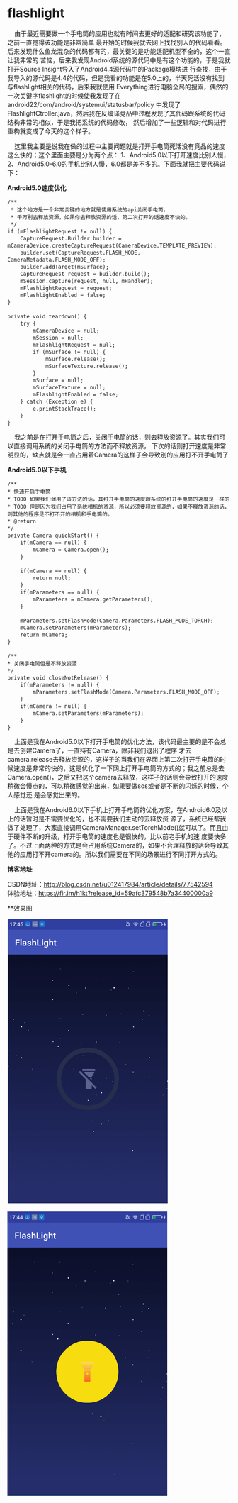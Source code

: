 # flashlight

&nbsp;&nbsp;&nbsp;&nbsp;由于最近需要做一个手电筒的应用也就有时间去更好的适配和研究该功能了，之前一直觉得该功能是非常简单
最开始的时候我就去网上找找别人的代码看看。后来发现什么鱼龙混杂的代码都有的，最关键的是功能适配机型不全的，这个一直让我非常的
苦恼，后来我发现Android系统的源代码中是有这个功能的，于是我就打开Source Insight导入了Android4.4源代码中的Package模块进
行查找，由于我导入的源代码是4.4的代码，但是我看的功能是在5.0上的，半天死活没有找到与flashlight相关的代码，后来我就使用
Everything进行电脑全局的搜索，偶然的一次关键字flashlight的时候使我发现了在android22/com/android/systemui/statusbar/policy
中发现了FlashlightCtroller.java，然后我在反编译竞品中过程发现了其代码跟系统的代码结构非常的相似，于是我把系统的代码修改，
然后增加了一些逻辑和对代码进行重构就变成了今天的这个样子。

&nbsp;&nbsp;&nbsp;&nbsp;这里我主要是说我在做的过程中主要问题就是打开手电筒死活没有竞品的速度这么快的；这个里面主要是分为两个点：
1、Android5.0以下打开速度比别人慢，2、Android5.0-6.0的手机比别人慢，6.0都是差不多的。下面我就把主要代码说下：

**Android5.0速度优化**

```
/**
 * 这个地方是一个非常关键的地方就是使用系统的api关闭手电筒，
 * 千万别去释放资源，如果你去释放资源的话，第二次打开的话速度不快的。
 */
if (mFlashlightRequest != null) {
    CaptureRequest.Builder builder = mCameraDevice.createCaptureRequest(CameraDevice.TEMPLATE_PREVIEW);
    builder.set(CaptureRequest.FLASH_MODE, CameraMetadata.FLASH_MODE_OFF);
    builder.addTarget(mSurface);
    CaptureRequest request = builder.build();
    mSession.capture(request, null, mHandler);
    mFlashlightRequest = request;
    mFlashlightEnabled = false;
}

private void teardown() {
    try {
        mCameraDevice = null;
        mSession = null;
        mFlashlightRequest = null;
        if (mSurface != null) {
            mSurface.release();
            mSurfaceTexture.release();
        }
        mSurface = null;
        mSurfaceTexture = null;
        mFlashlightEnabled = false;
    } catch (Exception e) {
        e.printStackTrace();
    }
}
```

&nbsp;&nbsp;&nbsp;&nbsp;我之前是在打开手电筒之后，关闭手电筒的话，则去释放资源了。其实我们可以直接调用系统的关闭手电筒的方法而不释放资源，
下次的话则打开速度是非常明显的，缺点就是会一直占用着Camera的这样子会导致别的应用打不开手电筒了

**Android5.0以下手机**

```
/**
* 快速开启手电筒
* TODO 如果我们调用了该方法的话，其打开手电筒的速度跟系统的打开手电筒的速度是一样的
* TODO 但是因为我们占用了系统相机的资源，所以必须要释放资源的，如果不释放资源的话，则其他的程序是不打不开的相机和手电筒的。
* @return
*/
private Camera quickStart() {
    if(mCamera == null) {
        mCamera = Camera.open();
    }

    if(mCamera == null) {
        return null;
    }
    if(mParameters == null) {
        mParameters = mCamera.getParameters();
    }

    mParameters.setFlashMode(Camera.Parameters.FLASH_MODE_TORCH);
    mCamera.setParameters(mParameters);
    return mCamera;
}

/**
* 关闭手电筒但是不释放资源
*/
private void closeNotRelease() {
    if(mParameters != null) {
        mParameters.setFlashMode(Camera.Parameters.FLASH_MODE_OFF);
    }
    if(mCamera != null) {
        mCamera.setParameters(mParameters);
    }
}
```

&nbsp;&nbsp;&nbsp;&nbsp;上面是我在Android5.0以下打开手电筒的优化方法，该代码最主要的是不会总是去创建Camera了，一直持有Camera，除非我们退出了程序
才去camera.release去释放资源的，这样子的当我们在界面上第二次打开手电筒的时候速度是非常的快的，这是优化了一下网上打开手电筒的方式的；我之前总是去
Camera.open()，之后又把这个camera去释放，这样子的话则会导致打开的速度稍微会慢点的，可以稍微感觉的出来，如果要做sos或者是不断的闪烁的时候，个人感觉还
是会感觉出来的。

&nbsp;&nbsp;&nbsp;&nbsp;上面是我在Android6.0以下手机上打开手电筒的优化方案，在Android6.0及以上的话暂时是不需要优化的，也不需要我们主动的去释放资
源了，系统已经帮我做了处理了，大家直接调用CameraManager.setTorchMode()就可以了。而且由于硬件不断的升级，打开手电筒的速度也是很快的，比以前老手机的速
度要快多了。不过上面两种的方式是会占用系统Camera的，如果不合理释放的话会导致其他的应用打不开camera的。所以我们需要在不同的场景进行不同打开方式的。

**博客地址**

CSDN地址：http://blog.csdn.net/u012417984/article/details/77542594</br>
体验地址：https://fir.im/h1kt?release_id=59afc379548b7a34400000a9

**效果图

![Example1](gif/flashlight_off.png)

![Example2](gif/flashlight_on.png)